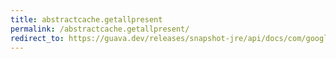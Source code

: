 ```yaml
---
title: abstractcache.getallpresent
permalink: /abstractcache.getallpresent/
redirect_to: https://guava.dev/releases/snapshot-jre/api/docs/com/google/common/cache/AbstractCache.html#getAllPresent-java.lang.Iterable-
---
```

